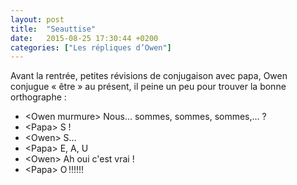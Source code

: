 ```yaml
---
layout: post
title:  "Seauttise"
date:   2015-08-25 17:30:44 +0200
categories: ["Les répliques d’Owen"]
---
```


Avant la rentrée, petites révisions de conjugaison avec papa, Owen
conjugue « être » au présent, il peine un peu pour trouver la bonne
orthographe :

-   \<Owen murmure\> Nous… sommes, sommes, sommes,… ?
-   \<Papa\> S !
-   \<Owen\> S…
-   \<Papa\> E, A, U
-   \<Owen\> Ah oui c'est vrai !
-   \<Papa\> O !!!!!!

